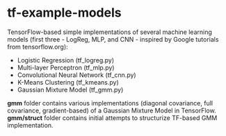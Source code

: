 # tf-example-models
TensorFlow-based simple implementations of several machine learning models (first three - LogReg, MLP, and CNN - inspired by Google tutorials from tensorflow.org):

* Logistic Regression (tf_logreg.py)
* Multi-layer Perceptron (tf_mlp.py)
* Convolutional Neural Network (tf_cnn.py)
* K-Means Clustering (tf_kmeans.py)
* Gaussian Mixture Model (tf_gmm.py)

**gmm** folder contains various implementations (diagonal covariance, full covariance, gradient-based) of a Gaussian Mixture Model in TensorFlow. **gmm/struct** folder contains initial attempts to structurize TF-based GMM implementation.
